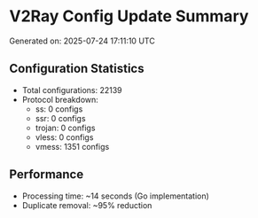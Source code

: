 # V2Ray Config Update Summary
Generated on: 2025-07-24 17:11:10 UTC

## Configuration Statistics
- Total configurations: 22139
- Protocol breakdown:
  - ss: 0 configs
  - ssr: 0 configs
  - trojan: 0 configs
  - vless: 0 configs
  - vmess: 1351 configs

## Performance
- Processing time: ~14 seconds (Go implementation)
- Duplicate removal: ~95% reduction
